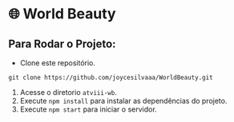 <h1>🌐 World Beauty</h1>

## Para Rodar o Projeto:
 - Clone este repositório.
>
    git clone https://github.com/joycesilvaaa/WorldBeauty.git
>

1. Acesse o diretorio `atviii-wb`.
2. Execute `npm install` para instalar as dependências do projeto.
3. Execute `npm start` para iniciar o servidor.
